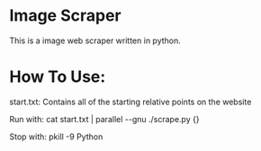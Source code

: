 Image Scraper
================

This is a image web scraper written in python.

How To Use:
================

start.txt: Contains all of the starting relative points on the website

Run with: cat start.txt | parallel --gnu ./scrape.py {}

Stop with: pkill -9 Python
